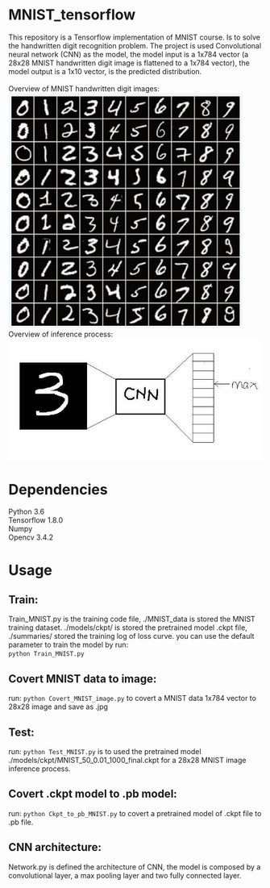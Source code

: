 # MNIST_tensorflow
This repository is a Tensorflow implementation of MNIST course. Is to solve the handwritten digit recognition problem. The project is used Convolutional neural network (CNN) as the model, the model input is a 1x784 vector (a 28x28 MNIST handwritten digit image is flattened to a 1x784 vector), the model output is a 1x10 vector, is the predicted distribution.<br>
<br>Overview of MNIST handwritten digit images:<br>
![image](https://github.com/MoFManGit/MNIST_tensorflow/blob/master/README_images/mnistdataset.jpg)
<br>Overview of inference process:<br>
![image](https://github.com/MoFManGit/MNIST_tensorflow/blob/master/README_images/mnistcnn.jpg)

# Dependencies
Python 3.6<br>
Tensorflow 1.8.0<br>
Numpy<br>
Opencv 3.4.2<br>

# Usage
## Train:
Train_MNIST.py is the training code file, ./MNIST_data is stored the MNIST training dataset. ./models/ckpt/ is stored the pretrained model .ckpt file, ./summaries/ stored the training log of loss curve. you can use the default parameter to train the model by run:<br>
`python Train_MNIST.py`

## Covert MNIST data to image: 
run: `python Covert_MNIST_image.py` to covert a MNIST data 1x784 vector to 28x28 image and save as .jpg

## Test: 
run: `python Test_MNIST.py` is to used the pretrained model ./models/ckpt/MNIST_50_0.01_1000_final.ckpt for a 28x28 MNIST image inference process.

## Covert .ckpt model to .pb model: 
run: `python Ckpt_to_pb_MNIST.py` to covert a pretrained model of .ckpt file to .pb file.

## CNN architecture: 
Network.py is defined the architecture of CNN, the model is composed by a convolutional layer, a max pooling layer and two fully connected layer.







